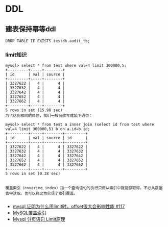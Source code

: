 # DDL

## 建表保持幂等ddl
```
DROP TABLE IF EXISTS testdb.audit_tb;
```

### limit知识
```
mysql> select * from test where val=4 limit 300000,5;
+---------+-----+--------+
| id      | val | source |
+---------+-----+--------+
| 3327622 |   4 |      4 |
| 3327632 |   4 |      4 |
| 3327642 |   4 |      4 |
| 3327652 |   4 |      4 |
| 3327662 |   4 |      4 |
+---------+-----+--------+
5 rows in set (15.98 sec)
为了达到相同的目的，我们一般会改写成如下语句：

mysql> select * from test a inner join (select id from test where val=4 limit 300000,5) b on a.id=b.id;
+---------+-----+--------+---------+
| id      | val | source | id      |
+---------+-----+--------+---------+
| 3327622 |   4 |      4 | 3327622 |
| 3327632 |   4 |      4 | 3327632 |
| 3327642 |   4 |      4 | 3327642 |
| 3327652 |   4 |      4 | 3327652 |
| 3327662 |   4 |      4 | 3327662 |
+---------+-----+--------+---------+
5 rows in set (0.38 sec)


覆盖索引（covering index）指一个查询语句的执行只用从索引中就能够取得，不必从数据表中读取。也可以称之为实现了索引覆盖。
```

###  

- [mysql 证明为什么用limit时，offset很大会影响性能 #117](https://github.com/zhangyachen/zhangyachen.github.io/issues/117)
- [MySQL覆盖索引](https://www.jianshu.com/p/77eaad62f974)
- [Mysql 分页语句 Limit原理](https://blog.csdn.net/helloxiaozhe/article/details/78106709)

